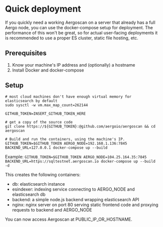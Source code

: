 
# Quick deployment

If you quickly need a working Aergoscan on a server that already has a full Aergo node, you can use the docker-compose setup for deployment.
The performance of this won't be great, so for actual user-facing deployments it is recommended to use a proper ES cluster, static file hosting, etc.

## Prerequisites

1. Know your machine's IP address and (optionally) a hostname
2. Install Docker and docker-compose

## Setup

```console
# most cloud machines don't have enough virtual memory for elasticsearch by default
sudo sysctl -w vm.max_map_count=262144

GITHUB_TOKEN=INSERT_GITHUB_TOKEN_HERE

# get a copy of the source code
git clone https://${GITHUB_TOKEN}:@github.com/aergoio/aergoscan && cd aergoscan

# Build and run the containers, using the machine's IP.
GITHUB_TOKEN=$GITHUB_TOKEN AERGO_NODE=192.168.1.136:7845 BACKEND_URL=127.0.0.1 docker-compose up --build
```

Example: `GITHUB_TOKEN=$GITHUB_TOKEN AERGO_NODE=104.25.164.35:7845 BACKEND_URL=https://sqltestnet.aergoscan.io docker-compose up --build -d`

This creates the following containers:

- db: elasticsearch instance
- esindexer: indexing service connecting to AERGO_NODE and elasticsearch db
- backend: a simple node.js backend wrapping elasticsearch API
- nginx: nginx server on port 80 serving static frontend code and proxying requests to backend and AERGO_NODE

You can now access Aergoscan at PUBLIC_IP_OR_HOSTNAME.
